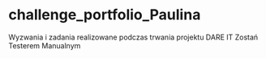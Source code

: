 # challenge_portfolio_Paulina
Wyzwania i zadania realizowane podczas trwania projektu DARE IT Zostań Testerem Manualnym

